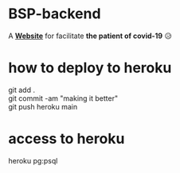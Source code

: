# BSP-backend
A [**Website**](https://bsp-serviceprovider.netlify.app/) for facilitate **the patient of covid-19** :disappointed_relieved:

# how to deploy to heroku
git add .  
git commit -am "making it better"  
git push heroku main  

# access to heroku
heroku pg:psql
